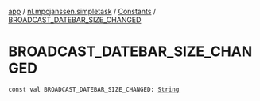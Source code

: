 [app](../../index.md) / [nl.mpcjanssen.simpletask](../index.md) / [Constants](index.md) / [BROADCAST_DATEBAR_SIZE_CHANGED](.)

# BROADCAST_DATEBAR_SIZE_CHANGED

`const val BROADCAST_DATEBAR_SIZE_CHANGED: `[`String`](https://kotlinlang.org/api/latest/jvm/stdlib/kotlin/-string/index.html)